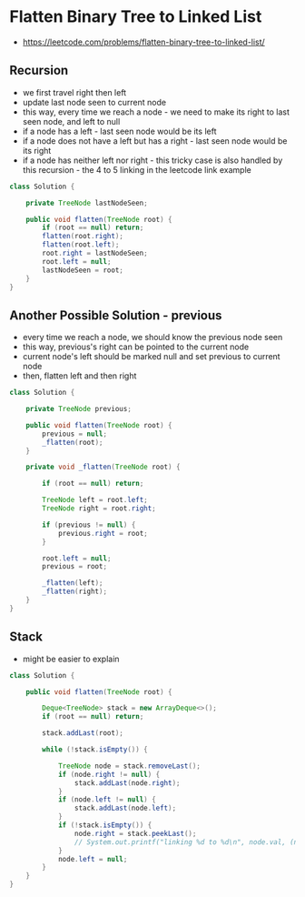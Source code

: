 # Flatten Binary Tree to Linked List

- https://leetcode.com/problems/flatten-binary-tree-to-linked-list/

## Recursion

- we first travel right then left
- update last node seen to current node
- this way, every time we reach a node - we need to make its right to last seen node, and left to null
- if a node has a left - last seen node would be its left
- if a node does not have a left but has a right - last seen node would be its right
- if a node has neither left nor right - this tricky case is also handled by this recursion - the 4 to 5 linking in the leetcode link example

```java
class Solution {

    private TreeNode lastNodeSeen;

    public void flatten(TreeNode root) {
        if (root == null) return;
        flatten(root.right);
        flatten(root.left);
        root.right = lastNodeSeen;
        root.left = null;
        lastNodeSeen = root;
    }
}
```

## Another Possible Solution - previous

- every time we reach a node, we should know the previous node seen
- this way, previous's right can be pointed to the current node
- current node's left should be marked null and set previous to current node
- then, flatten left and then right

```java
class Solution {

    private TreeNode previous;

    public void flatten(TreeNode root) {
        previous = null;
        _flatten(root);
    }

    private void _flatten(TreeNode root) {

        if (root == null) return;

        TreeNode left = root.left;
        TreeNode right = root.right;

        if (previous != null) {
            previous.right = root;
        }

        root.left = null;
        previous = root;

        _flatten(left);
        _flatten(right);
    }
}
```

## Stack

- might be easier to explain

```java
class Solution {

    public void flatten(TreeNode root) {

        Deque<TreeNode> stack = new ArrayDeque<>();
        if (root == null) return;

        stack.addLast(root);

        while (!stack.isEmpty()) {

            TreeNode node = stack.removeLast();
            if (node.right != null) {
                stack.addLast(node.right);
            }
            if (node.left != null) {
                stack.addLast(node.left);
            }
            if (!stack.isEmpty()) {
                node.right = stack.peekLast();
                // System.out.printf("linking %d to %d\n", node.val, (node.right == null ? null : node.right.val));
            }
            node.left = null;
        }
    }
}
```
